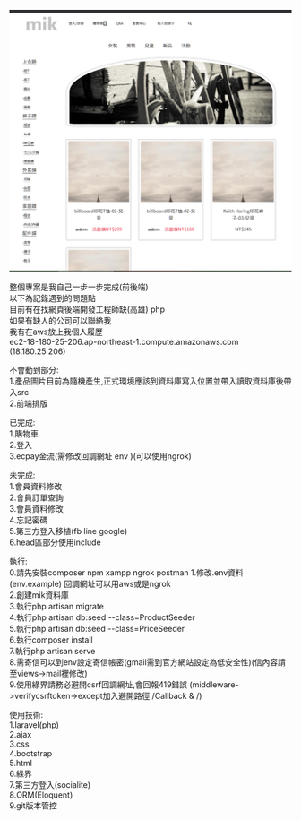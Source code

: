 ![image](https://github.com/s78718/Laravel--cart/blob/master/public/png/cart.png)  

整個專案是我自己一步一步完成(前後端)  
以下為記錄遇到的問題點  
目前有在找網頁後端開發工程師缺(高雄) php   
如果有缺人的公司可以聯絡我  
我有在aws放上我個人履歷  
ec2-18-180-25-206.ap-northeast-1.compute.amazonaws.com (18.180.25.206)  

不會動到部分:  
1.產品圖片目前為隨機產生,正式環境應該到資料庫寫入位置並帶入讀取資料庫後帶入src  
2.前端排版


已完成:   
1.購物車    
2.登入    
3.ecpay金流(需修改回調網址 env )(可以使用ngrok)    
      

未完成:   
1.會員資料修改     
2.會員訂單查詢  
3.會員資料修改  
4.忘記密碼    
5.第三方登入移植(fb line google)   
6.head區部分使用include   

       
執行:  
0.請先安裝composer npm xampp ngrok postman
1.修改.env資料(env.example)  回調網址可以用aws或是ngrok  
2.創建mik資料庫  
3.執行php artisan migrate  
4.執行php artisan db:seed --class=ProductSeeder  
5.執行php artisan db:seed --class=PriceSeeder  
6.執行composer install  
7.執行php artisan serve    
8.需寄信可以到env設定寄信帳密(gmail需到官方網站設定為低安全性)(信內容請至views->mail裡修改)   
9.使用綠界請務必避開csrf回調網址,會回報419錯誤 (middleware->verifycsrftoken->except加入避開路徑 /Callback & /)

使用技術:  
1.laravel(php)   
2.ajax  
3.css  
4.bootstrap  
5.html  
6.綠界  
7.第三方登入(socialite)  
8.ORM(Eloquent)  
9.git版本管控  

